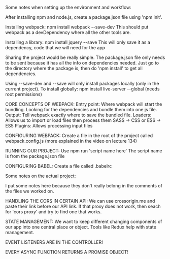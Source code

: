 Some notes when setting up the environment and workflow:

After installing npm and node.js, create a package.json file using 'npm init'.

Installing webpack: npm install webpack --save-dev
This should put webpack as a devDependency where all the other tools are.

Installing a library: npm install jquery --save
This will only save it as a dependency, code that we will need for the app

Sharing the project would be really simple. The package.json file only needs to be sent because it has all the info on dependencies needed. Just go to the directory where the package is, then do 'npm install' to get all dependencies.

Using --save-dev and --save will only install packages locally (only in the current project). To install globally: npm install live-server --global (needs root permissions)

CORE CONCEPTS OF WEBPACK:
Entry point: Where webpack will start the bundling. Looking for the dependencies and bundle them into one js file.
Output: Tell webpack exactly where to save the bundled file.
Loaders: Allows us to import or load files then process them SASS -> CSS or ES6 -> ES5
Plugins: Allows processing input files

CONFIGURING WEBPACK:
Create a file in the root of the project called webpack.config.js (more explained in the video on lecture 134)

RUNNING OUR PROJECT:
Use npm run 'script name here'
The script name is from the package.json file

CONFIGURING BABEL:
Create a file called .babelrc

Some notes on the actual project:

I put some notes here because they don't really belong in the comments of the files we worked on.

HANDLING THE CORS IN CERTAIN API:
We can use crossorigin.me and paste their link before our API link.
If that proxy does not work, then seach for 'cors proxy' and try to find one that works.

STATE MANAGEMENT:
We want to keep different changing components of our app into one central place or object.
Tools like Redux help with state management.

EVENT LISTENERS ARE IN THE CONTROLLER!

EVERY ASYNC FUNCTION RETURNS A PROMISE OBJECT!
